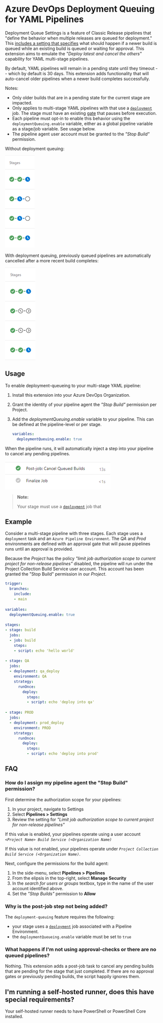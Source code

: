 # Azure DevOps Deployment Queuing for YAML Pipelines

Deployment Queue Settings is a feature of Classic Release pipelines that "define the behavior when multiple releases are queued for deployment." This [includes a setting that specifies][1] what should happen if a newer build is queued while an existing build is queued or waiting for approval. This extension aims to emulate the _"Deploy latest and cancel the others"_ capability for YAML multi-stage pipelines.

By default, YAML pipelines will remain in a pending state until they timeout -- which by default is 30 days. This extension adds functionality that will auto-cancel older pipelines when a newer build completes successfully.

Notes:

- Only older builds that are in a pending state for the current stage are impacted.
- Only applies to multi-stage YAML pipelines with that use a [`deployment`][3] job. The stage must have an existing [gate][2] that pauses before execution.
- Each pipeline must opt-in to enable this behavior using the `deploymentQueuing.enable` variable, either as a global pipeline variable as a stage/job variable. See usage below.
- The pipeline agent user account must be granted to the _"Stop Build"_ permission.

Without deployment queuing:

![without deployment queueing enabled](img/without-deployment-queuing.png)

With deployment queuing, previously queued pipelines are automatically cancelled after a more recent build completes:

![with deployment queuing enabled](img/with-deployment-queuing.png)

[1]: https://docs.microsoft.com/en-us/azure/devops/pipelines/process/stages?view=azure-devops&tabs=classic#queuing-policies
[2]: https://learn.microsoft.com/en-us/azure/devops/pipelines/process/approvals?view=azure-devops&tabs=check-pass
[3]: https://learn.microsoft.com/en-us/azure/devops/pipelines/process/deployment-jobs?view=azure-devops

## Usage

To enable deployment-queueing to your multi-stage YAML pipeline:

1. Install this extension into your Azure DevOps Organization.
1. Grant the identity of your pipeline agent the _"Stop Build"_ permission per Project.
1. Add the _deploymentQueuing.enable_ variable to your pipeline. This can be defined at the pipeline-level or per stage.

   ```yaml
   variables:
     deploymentQueuing.enable: true
   ```

When the pipeline runs, it will automatically inject a step into your pipeline to cancel any pending pipelines.

![Post-job cancellation task](img/post-job-task.png)

> **Note:**
>
> Your stage must use a [`deployment`][3] job that


## Example

Consider a multi-stage pipeline with three stages. Each stage uses a `deployment` task and an `Azure Pipeline Environment`.  The _QA_ and _Prod_ environments are defined with an approval gate that will pause pipelines runs until an approval is provided.

Because the _Project_ has the policy _"limit job authorization scope to current project for non-release pipelines"_ disabled, the pipeline will run under the Project Collection Build Service user account.  This account has been granted the "Stop Build" permission in our _Project_.

```yaml
trigger:
  branches:
    include:
    - main

variables:
  deploymentQueuing.enable: true

stages:
- stage: build
  jobs:
  - job: build
    steps:
    - script: echo 'hello world'

- stage: QA
  jobs:
  - deployment: qa_deploy
    environment: QA
    strategy:
      runOnce:
        deploy:
          steps:
          - script: echo 'deploy into qa'

- stage: PROD
  jobs:
  - deployment: prod_deploy
    environment: PROD
    strategy:
      runOnce:
        deploy:
          steps:
          - script: echo 'deploy into prod'
```

## FAQ

### How do I assign my pipeline agent the "Stop Build" permission?

First determine the authorization scope for your pipelines:

1. In your project, navigate to Settings
1. Select **Pipelines > Settings**
1. Review the setting for _"Limit job authorization scope to current project for non-release pipelines"_

If this value is enabled, your pipelines operate using a user account _`<Project Name> Build Service (<Organization Name)`_

If this value is not enabled, your pipelines operate under _`Project Collection Build Service (<Organization Name)`_.

Next, configure the permissions for the build agent:

1. In the side-menu, select **Pipelines > Pipelines**
1. From the elipsis in the top-right, select **Manage Security**
1. In the _search for users or groups_ textbox, type in the name of the user account identified above.
1. Set the _"Stop Builds"_ permission to **Allow**

### Why is the post-job step not being added?

The `deployment-queuing` feature requires the following:

- your stage uses a [`deployment`][3] job associated with a Pipeline Environment.
- the `deploymentQueueing.enable` variable must be set to `true`

### What happens if I'm not using approval-checks or there are no queued pipelines?

Nothing. This extension adds a post-job task to cancel any pending builds that are pending for the stage that just completed. If there are no approval gates or previously pending builds, the script happily ignores them.

## I'm running a self-hosted runner, does this have special requirements?

Your self-hosted runner needs to have PowerShell or PowerShell Core installed.
